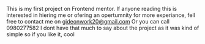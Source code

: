 This is my first project on Frontend mentor.
If anyone reading this is interested in hiering me or ofering
an opertumnity for more experiance, fell free to contact me on gideonwork20@gmail.com
Or you can call 0980277582
I dont have that much to say about the project as it was kind of simple so if you like it, cool
